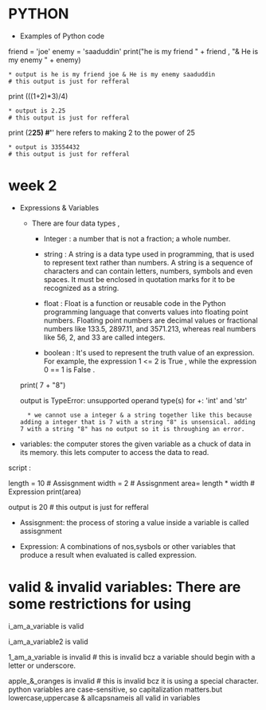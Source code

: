 # PYTHON
* Examples of Python code


friend = 'joe'
enemy = 'saaduddin'
print("he is my friend " + friend , "& He is my enemy " + enemy)

    * output is he is my friend joe & He is my enemy saaduddin            # this output is just for refferal

print (((1+2)*3)/4)

    * output is 2.25                                                      # this output is just for refferal


print (2**25)                                                             #'**' here refers to making 2 to the power of 25

    * output is 33554432                                                  # this output is just for refferal



# week 2

* Expressions &  Variables

    * There are four data types ,

        * Integer : a number that is not a fraction; a whole number.

        * string : A string is a data type used in programming, that is used to represent text rather than numbers. A string is a sequence of characters and can contain letters, numbers, symbols and even spaces. It must be enclosed in quotation marks for it to be recognized as a string.

        * float : Float is a function or reusable code in the Python programming language that converts values into floating point numbers. Floating point numbers are decimal values or fractional numbers like 133.5, 2897.11, and 3571.213, whereas real numbers like 56, 2, and 33 are called integers.

        * boolean : It's used to represent the truth value of an expression. For example, the expression 1 <= 2 is True , while the expression 0 == 1 is False .


    print( 7 + "8")

    output is TypeError: unsupported operand type(s) for +: 'int' and 'str'


        * we cannot use a integer & a string together like this because adding a integer that is 7 with a string "8" is unsensical. adding 7 with a string "8" has no output so it is throughing an error.


*  variables: the computer stores the given variable as a chuck of data in its memory. this lets computer to access the data to read.

script : 

length = 10                             # Assisgnment
width = 2                               # Assisgnment
area= length * width                    # Expression
print(area)


output is 20                     # this output is just for refferal

* Assisgnment: the process of storing a value inside a variable is called assisgnment

*  Expression: A combinations of nos,sysbols or other variables that produce a result when evaluated is called expression.



# valid & invalid variables: There are some restrictions for using 

i_am_a_variable is valid

i_am_a_variable2 is valid

1_am_a_variable is invalid  # this is invalid bcz a variable should begin with a letter or underscore.

apple_&_oranges is invalid  # this is invalid bcz it is using a special character. python variables are case-sensitive, so capitalization matters.but lowercase,uppercase & allcapsnameis all valid in variables
